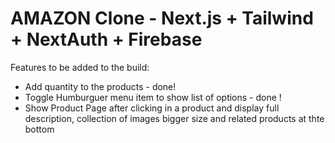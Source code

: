 # AMAZON Clone - Next.js + Tailwind + NextAuth + Firebase

Features to be added to the build:

- Add quantity to the products - done!
- Toggle Humburguer menu item to show list of options - done !
- Show Product Page after clicking in a product and display full description,
  collection of images bigger size and related products at thte bottom
